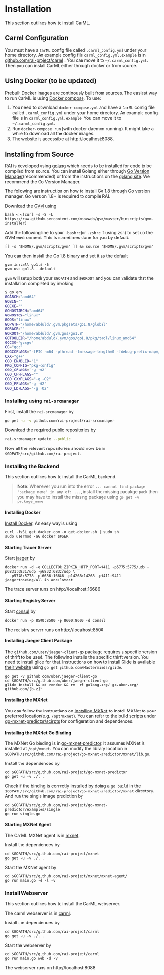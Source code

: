 # Installation

This section outlines how to install CarML. 

## Carml Configuration

You must have a `CarML` config file called `.carml_config.yml` under your home directory. An example config file `carml_config.yml.example` is in [github.com/rai-project/carml](https://github.com/rai-project/carml) . You can move it to `~/.carml_config.yml`. Then you can install CarML either through docker or from source.

## Using Docker (to be updated)

Prebuilt Docker images are continously built from sources. The easiest way to run CarML is using [Docker compose](https://docs.docker.com/compose/). To use:

1. You need to download `docker-compose.yml` and have a `CarML` config file called `.carml_config.yml` under your home directory. An example config file is in `carml_config.yml.example`. You can move it to `~/.carml_config.yml`. 
2. Run `docker-compose run` (with docker daemon running). It might take a while to download all the docker images.
3. The website is accessible at http://localhost:8088.

## Installing from Source

RAI is developed using [golang](https://golang.org/) which needs to be installed for code to be compiled from source.
You can install Golang either through [Go Version Manager](https://github.com/moovweb/gvm)(recommended) or from the instructions on the [golang site](https://golang.org/). We recommend the Go Version Manager.


The following are instruction on how to install Go 1.8 through Go version manager.
Go version 1.8+ is required to compile RAI.

Download the [GVM](https://github.com/moovweb/gvm) using

```
bash < <(curl -s -S -L https://raw.githubusercontent.com/moovweb/gvm/master/binscripts/gvm-installer)
```

Add the following line to your `.bashrc`(or `.zshrc` if using zsh) to set up the GVM environment.
This is sometimes done for you by default.

```
[[ -s "$HOME/.gvm/scripts/gvm" ]] && source "$HOME/.gvm/scripts/gvm"
```

You can then install the Go 1.8 binary and set it as the default

```
gvm install go1.8 -B
gvm use go1.8 --default
```

`gvm` will setup both your `$GOPATH` and `$GOROOT` and you can validate that the installation completed by invoking

```sh
$ go env
GOARCH="amd64"
GOBIN=""
GOEXE=""
GOHOSTARCH="amd64"
GOHOSTOS="linux"
GOOS="linux"
GOPATH="/home/abduld/.gvm/pkgsets/go1.8/global"
GORACE=""
GOROOT="/home/abduld/.gvm/gos/go1.8"
GOTOOLDIR="/home/abduld/.gvm/gos/go1.8/pkg/tool/linux_amd64"
GCCGO="gccgo"
CC="gcc"
GOGCCFLAGS="-fPIC -m64 -pthread -fmessage-length=0 -fdebug-prefix-map=/tmp/go-build917072201=/tmp/go-build -gno-record-gcc-switches"
CXX="g++"
CGO_ENABLED="1"
PKG_CONFIG="pkg-config"
CGO_CFLAGS="-g -O2"
CGO_CPPFLAGS=""
CGO_CXXFLAGS="-g -O2"
CGO_FFLAGS="-g -O2"
CGO_LDFLAGS="-g -O2"
```

### Installing using `rai-srcmanager`


First, install the `rai-srcmanager` by

```sh
go get -u -v github.com/rai-project/rai-srcmanager
```

Download the required public repositories by

```sh
rai-srcmanager update --public
```

Now all the relevant repositories should now be in `$GOPATH/src/github.com/rai-project`.

### Installing the Backend

This section outlines how to install the CarML backend. 

> **Note**: Whenever you run into the error `... cannot find package "package_name" in any of: ...`, install the missing pacakge `pack` then you may have to install the missing package using `go get -v package_name`

#### Installing Docker

[Install Docker](https://docs.docker.com/engine/installation/). An easy way is using

```
curl -fsSL get.docker.com -o get-docker.sh | sudo sh
sudo usermod -aG docker $USER
```

#### Starting Tracer Server

Start [jaeger](http://jaeger.readthedocs.io/en/latest/getting_started/) by 

```
docker run -d -e COLLECTOR_ZIPKIN_HTTP_PORT=9411 -p5775:5775/udp -p6831:6831/udp -p6832:6832/udp \
  -p5778:5778 -p16686:16686 -p14268:14268 -p9411:9411 jaegertracing/all-in-one:latest
```

The trace server runs on http://localhost:16686

#### Starting Registry Server

Start [consul](https://hub.docker.com/_/consul/) by 

```
docker run -p 8500:8500 -p 8600:8600 -d consul
```

The registry server runs on http://localhost:8500

#### Installing Jaeger Client Package

The `github.com/uber/jaeger-client-go` package requires a specific version of thrift to be used.
The following installs the specific thirft version. You need to install glide for that.
Instructions on how to install Glide is available [their website](https://github.com/Masterminds/glide) using `go get github.com/Masterminds/glide`.

```
go get -v github.com/uber/jaeger-client-go
cd $GOPATH/src/github.com/uber/jaeger-client-go
glide install && cd vendor && rm -rf golang.org/ go.uber.org/ github.com/[b-z]*
```

#### Installing the MXNet

You can follow the instructions on [Installing MXNet](https://mxnet.incubator.apache.org/get_started/install.html) to install MXNet to your preferred location(e.g. `/opt/mxnet`). You can refer to the build scripts under [go-mxnet-predictor/scirpts](https://github.com/rai-project/go-mxnet-predictor/tree/master/scripts) for configuration and dependences.

#### Installing the MXNet Go Binding

The MXNet Go binding is in [go-mxnet-predictor](https://github.com/rai-project/go-mxnet-predictor). It assumes MXNet is installed at `/opt/mxnet`. You can modify the library location in `$GOPATH/src/github.com/rai-project/go-mxnet-predictor/mxnet/lib.go`. 

Install the dependences by

```
cd $GOPATH/src/github.com/rai-project/go-mxnet-predictor
go get -u -v ./...
```

Check if the binding is correctly installed by doing a `go build` in the  `$GOPATH/src/github.com/rai-project/go-mxnet-predictor/mxnet` directory. And run the single image prediction by

```
cd $GOPATH/src/github.com/rai-project/go-mxnet-predictor/examples/single
go run single.go
```

#### Starting MXNet Agent

The CarML MXNet agent is in [mxnet](https://github.com/rai-project/mxnet).

Install the dependences by

```
cd $GOPATH/src/github.com/rai-project/mxnet
go get -u -v ./...
```

Start the MXNet agent by 

```
cd $GOPATH/src/github.com/rai-project/mxnet/mxnet-agent/
go run main.go -d -l -v
```

### Install Webserver

This section outlines how to install the CarML webserver. 

The carml webserver is in [carml](https://github.com/rai-project/carml).

Install the dependences by

```
cd $GOPATH/src/github.com/rai-project/carml
go get -u -v ./...
```

Start the webserver by

```
cd $GOPATH/src/github.com/rai-project/carml
go run main.go web -d -v
```
The webserver runs on http://localhost:8088

<!-- ### Get Sources Using Git

Navigate to where Go will expect to find the source for this repo. Make the path if it does not exist.

```.bash
mkdir -p $GOPATH/src/github.com/rai-project
cd $GOPATH/src/github.com/rai-project
```

Clone this repository there.

```.bash
git clone git@github.com:rai-project/carml.git
cd carml
```

## Download the Project Dependencies

Navigate to where Go will expect to find the source for this repo. Make the path if it does not exist.

```.bash
cd $GOPATH/src/github.com/rai-project/carml
glide install
```

The above will download all the project dependencies and place them into the `vendor/` directory.
You can then build a binary for `carml` using 

```.bash
go build
```

The above can be done for each agent CarML uses. -->
